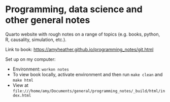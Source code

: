 # Programming, data science and other general notes

Quarto website with rough notes on a range of topics (e.g. books, python, R, causality, simulation, etc.).

Link to book: https://amyheather.github.io/programming_notes/git.html  

Set up on my computer:

* Environment: `workon notes`
* To view book locally, activate environment and then run `make clean` and `make html`
* View at `file:///home/amy/Documents/general/programming_notes/_build/html/index.html`